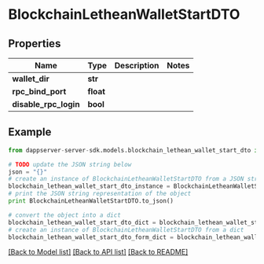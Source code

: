 # BlockchainLetheanWalletStartDTO


## Properties

Name | Type | Description | Notes
------------ | ------------- | ------------- | -------------
**wallet_dir** | **str** |  | 
**rpc_bind_port** | **float** |  | 
**disable_rpc_login** | **bool** |  | 

## Example

```python
from dappserver-server-sdk.models.blockchain_lethean_wallet_start_dto import BlockchainLetheanWalletStartDTO

# TODO update the JSON string below
json = "{}"
# create an instance of BlockchainLetheanWalletStartDTO from a JSON string
blockchain_lethean_wallet_start_dto_instance = BlockchainLetheanWalletStartDTO.from_json(json)
# print the JSON string representation of the object
print BlockchainLetheanWalletStartDTO.to_json()

# convert the object into a dict
blockchain_lethean_wallet_start_dto_dict = blockchain_lethean_wallet_start_dto_instance.to_dict()
# create an instance of BlockchainLetheanWalletStartDTO from a dict
blockchain_lethean_wallet_start_dto_form_dict = blockchain_lethean_wallet_start_dto.from_dict(blockchain_lethean_wallet_start_dto_dict)
```
[[Back to Model list]](../README.md#documentation-for-models) [[Back to API list]](../README.md#documentation-for-api-endpoints) [[Back to README]](../README.md)


